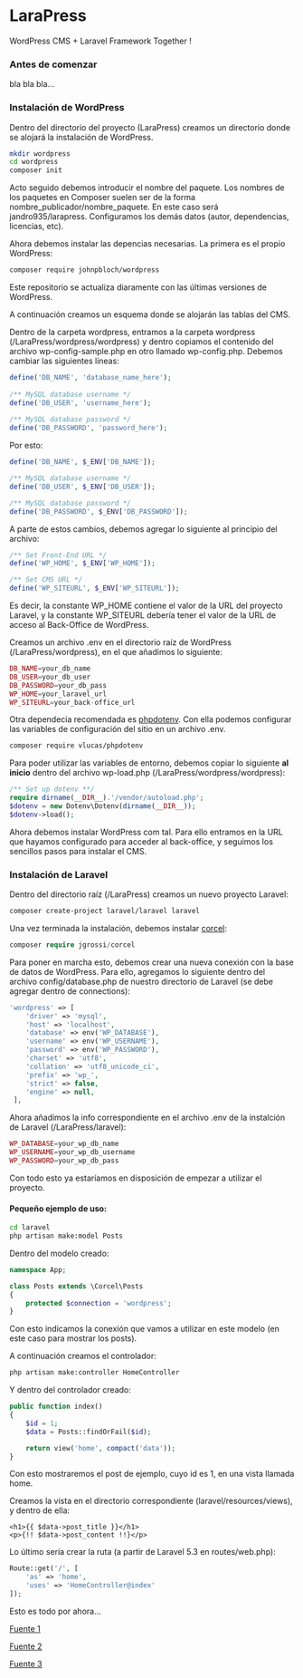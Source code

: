 # LaraPress
WordPress CMS + Laravel Framework Together !


### Antes de comenzar
bla bla bla...

### Instalación de WordPress
Dentro del directorio del proyecto (LaraPress) creamos un directorio donde se alojará la instalación de WordPress.

```bash
mkdir wordpress
cd wordpress
composer init
```

Acto seguido debemos introducir el nombre del paquete. Los nombres de los paquetes en Composer suelen ser de la forma nombre_publicador/nombre_paquete. En este caso será jandro935/larapress. Configuramos los demás datos (autor, dependencias, licencias, etc).

Ahora debemos instalar las depencias necesarias. La primera es el propio WordPress:

```bash
composer require johnpbloch/wordpress
```

Este repositorio se actualiza diaramente con las últimas versiones de WordPress.

A continuación creamos un esquema donde se alojarán las tablas del CMS.

Dentro de la carpeta wordpress, entramos a la carpeta wordpress (/LaraPress/wordpress/wordpress) y dentro copiamos el contenido del archivo wp-config-sample.php en otro llamado wp-config.php. Debemos cambiar las siguientes líneas:

```php 
define('DB_NAME', 'database_name_here');
  
/** MySQL database username */
define('DB_USER', 'username_here');
 
/** MySQL database password */
define('DB_PASSWORD', 'password_here');
```

Por esto:

```php
define('DB_NAME', $_ENV['DB_NAME']);

/** MySQL database username */
define('DB_USER', $_ENV['DB_USER']);

/** MySQL database password */
define('DB_PASSWORD', $_ENV['DB_PASSWORD']);
```

A parte de estos cambios, debemos agregar lo siguiente al principio del archivo:

```php
/** Set Front-End URL */
define('WP_HOME', $_ENV['WP_HOME']);

/** Set CMS URL */
define('WP_SITEURL', $_ENV['WP_SITEURL']);
```

Es decir, la constante WP_HOME contiene el valor de la URL del proyecto Laravel, y la constante WP_SITEURL debería tener el valor de la URL de acceso al Back-Office de WordPress.
 
Creamos un archivo .env en el directorio raíz de WordPress (/LaraPress/wordpress), en el que añadimos lo siguiente:

```php
DB_NAME=your_db_name
DB_USER=your_db_user
DB_PASSWORD=your_db_pass
WP_HOME=your_laravel_url
WP_SITEURL=your_back-office_url
```

Otra dependecia recomendada es [phpdotenv](https://github.com/vlucas/phpdotenv). Con ella podemos configurar las variables de configuración del sitio en un archivo .env.

```bash
composer require vlucas/phpdotenv
```

Para poder utilizar las variables de entorno, debemos copiar lo siguiente **al inicio** dentro del archivo wp-load.php (/LaraPress/wordpress/wordpress):

```php
/** Set up dotenv **/
require dirname(__DIR__).'/vendor/autoload.php';
$dotenv = new Dotenv\Dotenv(dirname(__DIR__));
$dotenv->load();
```

Ahora debemos instalar WordPress com tal. Para ello entramos en la URL que hayamos configurado para acceder al back-office, y seguimos los sencillos pasos para instalar el CMS.

### Instalación de Laravel

Dentro del directorio raíz (/LaraPress) creamos un nuevo proyecto Laravel:

```bash
composer create-project laravel/laravel laravel
```

Una vez terminada la instalación, debemos instalar [corcel](https://github.com/corcel/corcel):

```php
composer require jgrossi/corcel
```

Para poner en marcha esto, debemos crear una nueva conexión con la base de datos de WordPress. Para ello, agregamos lo siguiente dentro del archivo config/database.php de nuestro directorio de Laravel (se debe agregar dentro de connections):

```php
'wordpress' => [
    'driver' => 'mysql',
    'host' => 'localhost',
    'database' => env('WP_DATABASE'),
    'username' => env('WP_USERNAME'),
    'password' => env('WP_PASSWORD'),
    'charset' => 'utf8',
    'collation' => 'utf8_unicode_ci',
    'prefix' => 'wp_',
    'strict' => false,
    'engine' => null,
 ],
```
Ahora añadimos la info correspondiente en el archivo .env de la instalción de Laravel (/LaraPress/laravel):

```php
WP_DATABASE=your_wp_db_name
WP_USERNAME=your_wp_db_username
WP_PASSWORD=your_wp_db_pass
```

Con todo esto ya estaríamos en disposición de empezar a utilizar el proyecto. 

#### Pequeño ejemplo de uso:

```bash
cd laravel
php artisan make:model Posts
```

Dentro del modelo creado:

```php
namespace App;

class Posts extends \Corcel\Posts
{
    protected $connection = 'wordpress';
}
```

Con esto indicamos la conexión que vamos a utilizar en este modelo (en este caso para mostrar los posts).

A continuación creamos el controlador:

```bash
php artisan make:controller HomeController
```

Y dentro del controlador creado:

```php
public function index()
{
    $id = 1;
    $data = Posts::findOrFail($id);

    return view('home', compact('data'));
}
```
Con esto mostraremos el post de ejemplo, cuyo id es 1, en una vista llamada home.

Creamos la vista en el directorio correspondiente (laravel/resources/views), y dentro de ella:

```blade
<h1>{{ $data->post_title }}</h1>
<p>{!! $data->post_content !!}</p>
```

Lo último sería crear la ruta (a partir de Laravel 5.3 en routes/web.php):

```php
Route::get('/', [
	'as' => 'home',
	'uses' => 'HomeController@index'
]);
```

Esto es todo por ahora...

[Fuente 1](https://styde.net/crear-un-sitio-web-con-wordpress-laravel-y-composer-parte-1/) 

[Fuente 2](https://styde.net/crear-un-sitio-web-con-wordpress-laravel-y-composer-parte-2/) 

[Fuente 3](https://github.com/corcel/corcel) 
